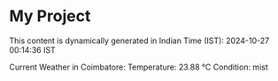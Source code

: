 # My Project

This content is dynamically generated in Indian Time (IST): 2024-10-27 00:14:36 IST


Current Weather in Coimbatore:
Temperature: 23.88 °C
Condition: mist
